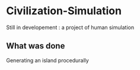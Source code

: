 # Civilization-Simulation
Still in developement : a project of human simulation

## What was done
Generating an island procedurally
